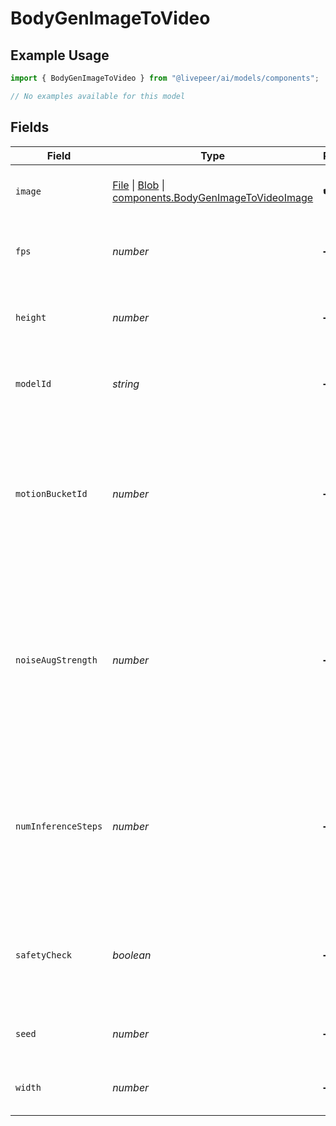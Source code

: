 # BodyGenImageToVideo

## Example Usage

```typescript
import { BodyGenImageToVideo } from "@livepeer/ai/models/components";

// No examples available for this model
```

## Fields

| Field                                                                                                                                                                                                                      | Type                                                                                                                                                                                                                       | Required                                                                                                                                                                                                                   | Description                                                                                                                                                                                                                |
| -------------------------------------------------------------------------------------------------------------------------------------------------------------------------------------------------------------------------- | -------------------------------------------------------------------------------------------------------------------------------------------------------------------------------------------------------------------------- | -------------------------------------------------------------------------------------------------------------------------------------------------------------------------------------------------------------------------- | -------------------------------------------------------------------------------------------------------------------------------------------------------------------------------------------------------------------------- |
| `image`                                                                                                                                                                                                                    | [File](https://developer.mozilla.org/en-US/docs/Web/API/File) \| [Blob](https://developer.mozilla.org/en-US/docs/Web/API/Blob) \| [components.BodyGenImageToVideoImage](../../models/components/bodygenimagetovideoimage.md) | :heavy_check_mark:                                                                                                                                                                                                         | Uploaded image to generate a video from.                                                                                                                                                                                   |
| `fps`                                                                                                                                                                                                                      | *number*                                                                                                                                                                                                                   | :heavy_minus_sign:                                                                                                                                                                                                         | The frames per second of the generated video.                                                                                                                                                                              |
| `height`                                                                                                                                                                                                                   | *number*                                                                                                                                                                                                                   | :heavy_minus_sign:                                                                                                                                                                                                         | The height in pixels of the generated video.                                                                                                                                                                               |
| `modelId`                                                                                                                                                                                                                  | *string*                                                                                                                                                                                                                   | :heavy_minus_sign:                                                                                                                                                                                                         | Hugging Face model ID used for video generation.                                                                                                                                                                           |
| `motionBucketId`                                                                                                                                                                                                           | *number*                                                                                                                                                                                                                   | :heavy_minus_sign:                                                                                                                                                                                                         | Used for conditioning the amount of motion for the generation. The higher the number the more motion will be in the video.                                                                                                 |
| `noiseAugStrength`                                                                                                                                                                                                         | *number*                                                                                                                                                                                                                   | :heavy_minus_sign:                                                                                                                                                                                                         | Amount of noise added to the conditioning image. Higher values reduce resemblance to the conditioning image and increase motion.                                                                                           |
| `numInferenceSteps`                                                                                                                                                                                                        | *number*                                                                                                                                                                                                                   | :heavy_minus_sign:                                                                                                                                                                                                         | Number of denoising steps. More steps usually lead to higher quality images but slower inference. Modulated by strength.                                                                                                   |
| `safetyCheck`                                                                                                                                                                                                              | *boolean*                                                                                                                                                                                                                  | :heavy_minus_sign:                                                                                                                                                                                                         | Perform a safety check to estimate if generated images could be offensive or harmful.                                                                                                                                      |
| `seed`                                                                                                                                                                                                                     | *number*                                                                                                                                                                                                                   | :heavy_minus_sign:                                                                                                                                                                                                         | Seed for random number generation.                                                                                                                                                                                         |
| `width`                                                                                                                                                                                                                    | *number*                                                                                                                                                                                                                   | :heavy_minus_sign:                                                                                                                                                                                                         | The width in pixels of the generated video.                                                                                                                                                                                |